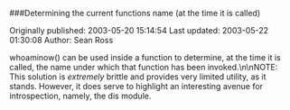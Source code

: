 ###Determining the current functions name (at the time it is called)

Originally published: 2003-05-20 15:14:54
Last updated: 2003-05-22 01:30:08
Author: Sean Ross

whoaminow() can be used inside a function to determine, at the time it is called, the name under which that function has been invoked.\n\nNOTE: This solution is *extremely* brittle and provides very limited utility, as it stands. However, it does serve to highlight an interesting avenue for introspection, namely, the dis module.